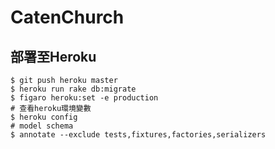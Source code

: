 # CatenChurch

## 部署至Heroku

```
$ git push heroku master
$ heroku run rake db:migrate
$ figaro heroku:set -e production
# 查看heroku環境變數
$ heroku config
# model schema
$ annotate --exclude tests,fixtures,factories,serializers
```
